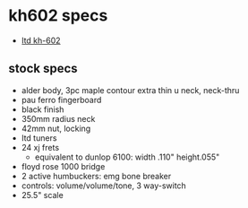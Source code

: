 # kh602 specs

- [ltd kh-602](https://www.espguitars.com/products/9388-kh-602?category_id=1963398-kirk-hammett)

## stock specs

- alder body, 3pc maple contour extra thin u neck, neck-thru
- pau ferro fingerboard
- black finish
- 350mm radius neck
- 42mm nut, locking
- ltd tuners
- 24 xj frets
	* equivalent to dunlop 6100: width .110" height.055"
- floyd rose 1000 bridge
- 2 active humbuckers: emg bone breaker
- controls: volume/volume/tone, 3 way-switch
- 25.5" scale
